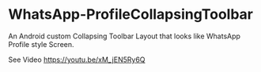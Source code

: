 # WhatsApp-ProfileCollapsingToolbar
An Android custom Collapsing Toolbar Layout that looks like WhatsApp Profile style Screen.

See Video https://youtu.be/xM_jEN5Ry6Q
